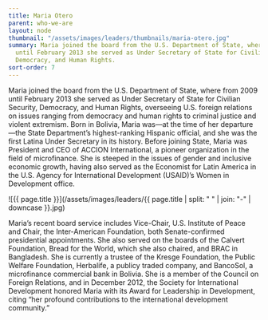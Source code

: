 ```yaml
---
title: Maria Otero
parent: who-we-are
layout: node
thumbnail: "/assets/images/leaders/thumbnails/maria-otero.jpg"
summary: Maria joined the board from the U.S. Department of State, where from 2009
  until February 2013 she served as Under Secretary of State for Civilian Security,
  Democracy, and Human Rights.
sort-order: 7
---
```


Maria joined the board from the U.S. Department of State, where from 2009 until February 2013 she served as Under Secretary of State for Civilian Security, Democracy, and Human Rights, overseeing U.S. foreign relations on issues ranging from democracy and human rights to criminal justice and violent extremism. Born in Bolivia, Maria was—at the time of her departure—the State Department’s highest-ranking Hispanic official, and she was the first Latina Under Secretary in its history. Before joining State, Maria was President and CEO of ACCION International, a pioneer organization in the field of microfinance. She is steeped in the issues of gender and inclusive economic growth, having also served as the Economist for Latin America in the U.S. Agency for International Development (USAID)’s Women in Development office.

![{{ page.title }}](/assets/images/leaders/{{ page.title | split: " " | join: "-" | downcase }}.jpg)

Maria’s recent board service includes Vice-Chair, U.S. Institute of Peace and Chair, the Inter-American Foundation, both Senate-confirmed presidential appointments. She also served on the boards of the Calvert Foundation, Bread for the World, which she also chaired, and BRAC in Bangladesh. She is currently a trustee of the Kresge Foundation, the Public Welfare Foundation, Herbalife, a publicy traded company, and BancoSol, a microfinance commercial bank in Bolivia. She is a member of the Council on Foreign Relations, and in December 2012, the Society for International Development honored Maria with its Award for Leadership in Development, citing “her profound contributions to the international development community.”
